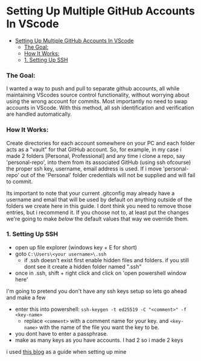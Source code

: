 # Setting Up Multiple GitHub Accounts In VScode

- [Setting Up Multiple GitHub Accounts In VScode](#setting-up-multiple-github-accounts-in-vscode)
    - [The Goal:](#the-goal)
    - [How It Works:](#how-it-works)
    - [1. Setting Up SSH](#1-setting-up-ssh)


### The Goal:

I wanted a way to push and pull to separate github accounts, all while maintaining VScodes source control functionality, without worrying about using the wrong account for commits. Most importantly no need to swap accounts in VScode. With this method, all ssh identification and verification are handled automatically.

### How It Works:

Create directories for each account somewhere on your PC and each folder acts as a "vault" for that GitHub account. So, for example, in my case i made 2 folders [Personal, Professional] and any time i clone a repo, say 'personal-repo', into them from its associated GitHub (using ssh ofcourse) the proper ssh key, username, email address is used. If i move 'personal-repo' out of the 'Personal' folder credentials will not be supplied and will fail to commit.

Its important to note that your current .gitconfig may already have a username and email that will be used by default on anything outside of the folders we create here in this guide. I dont think you need to remove those entries, but i recommend it. If you choose not to, at least put the changes we're going to make *below* the default values that way we override them.

### 1. Setting Up SSH

- open up file explorer (windows key + E for short)
- goto `C:\Users\<your username>\.ssh`
  - if .ssh doesn't exist first enable hidden files and folders. if you still dont see it create a hidden folder named ".ssh"
- once in .ssh, shift + right click and click on 'open powershell window here'

I'm going to pretend you don't have any ssh keys setup so lets go ahead and make a few

- enter this into powershell: `ssh-keygen -t ed25519 -C "<comment>" -f <key-name>`
  - replace `<comment>` with a comment name for your key. and `<key-name>` with the name of the file you want the key to be.
- you dont have to enter a passphrase.
- make as many keys as you have accounts. I had 2 so i made 2 keys 


  
  
  
  
i used [this blog](https://javascript.plainenglish.io/how-to-manage-multiple-github-accounts-in-vscode-using-ssh-keys-7f1a3adef58a) as a guide when setting up mine